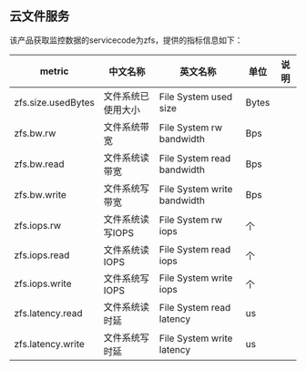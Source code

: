 ## 云文件服务  

该产品获取监控数据的servicecode为zfs，提供的指标信息如下：  

| metric             | 中文名称           | 英文名称                    | 单位  | 说明 |
| ------------------ | ------------------ | --------------------------- | ----- | ---- |
| zfs.size.usedBytes | 文件系统已使用大小 | File System used size       | Bytes |      |
| zfs.bw.rw          | 文件系统带宽       | File System rw bandwidth    | Bps   |      |
| zfs.bw.read        | 文件系统读带宽     | File System read bandwidth  | Bps   |      |
| zfs.bw.write       | 文件系统写带宽     | File System write bandwidth | Bps   |      |
| zfs.iops.rw        | 文件系统读写IOPS   | File System rw iops         | 个    |      |
| zfs.iops.read      | 文件系统读IOPS     | File System read iops       | 个    |      |
| zfs.iops.write     | 文件系统写IOPS     | File System write iops      | 个    |      |
| zfs.latency.read   | 文件系统读时延     | File System read latency    | us    |      |
| zfs.latency.write  | 文件系统写时延     | File System write latency   | us    |      |

